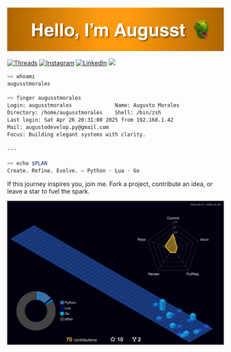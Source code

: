 ![Profile Banner](Profile_banner.png)

[![Threads](https://img.shields.io/badge/-Threads-000000?style=flat&logo=threads&logoColor=white)](https://www.threads.net/@augusst_morales)
[![Instagram](https://img.shields.io/badge/-Instagram-E4405F?style=flat&logo=instagram&logoColor=white)](https://www.instagram.com/augusst_morales/)
[![LinkedIn](https://img.shields.io/badge/-LinkedIn-0A66C2?style=flat&logo=linkedin&logoColor=white)](https://www.linkedin.com/in/augusstmorales/)
![](https://komarev.com/ghpvc/?username=AugusstMorales&style=flat&color=FE9A10)




``` zsh
~> whoami
augusstmorales

~> finger augusstmorales
Login: augusstmorales              Name: Augusto Morales
Directory: /home/augusstmorales    Shell: /bin/zsh
Last login: Sat Apr 26 20:31:00 2025 from 192.168.1.42
Mail: augustodevelop.py@gmail.com
Focus: Building elegant systems with clarity.

---

~> echo $PLAN
Create. Refine. Evolve. — Python · Lua · Go


```


If this journey inspires you, join me. Fork a project, contribute an idea, or leave a star to fuel the spark.

![](./profile-3d-contrib/profile-night-view.svg) 


